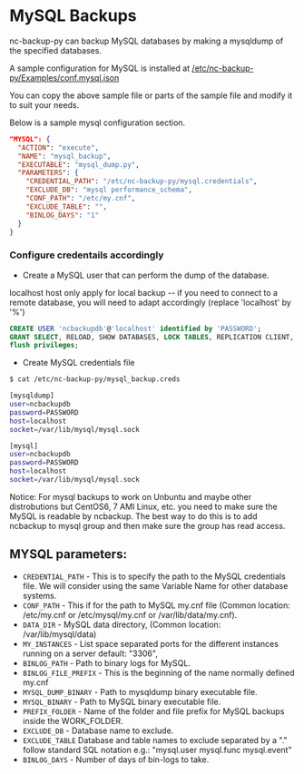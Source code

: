 
# MySQL Backups

nc-backup-py can backup MySQL databases by making a mysqldump of the specified databases.

A sample configuration for MySQL is installed at [/etc/nc-backup-py/Examples/conf.mysql.json](nc-backup-py/conf/Examples/conf.mysql.json)

You can copy the above sample file or parts of the sample file and modify it to suit your needs.

Below is a sample mysql configuration section.

```JSON
"MYSQL": {
  "ACTION": "execute",
  "NAME": "mysql_backup",
  "EXECUTABLE": "mysql_dump.py",
  "PARAMETERS": {
    "CREDENTIAL_PATH": "/etc/nc-backup-py/mysql.credentials",
    "EXCLUDE_DB": "mysql performance_schema",
    "CONF_PATH": "/etc/my.cnf",
    "EXCLUDE_TABLE": "",
    "BINLOG_DAYS": "1"
  }
}
```

### Configure credentails accordingly

* Create a MySQL user that can perform the dump of the database.

localhost host only apply for local backup -- if you need to connect to a remote database, you will need to adapt accordingly (replace 'localhost' by '%')

```sql
CREATE USER 'ncbackupdb'@'localhost' identified by 'PASSWORD';
GRANT SELECT, RELOAD, SHOW DATABASES, LOCK TABLES, REPLICATION CLIENT, SHOW VIEW, EVENT ON *.* TO 'ncbackupdb'@'localhost';
flush privileges;

```
* Create MySQL credentials file

```bash
$ cat /etc/nc-backup-py/mysql_backup.creds

[mysqldump]
user=ncbackupdb
password=PASSWORD
host=localhost
socket=/var/lib/mysql/mysql.sock

[mysql]
user=ncbackupdb
password=PASSWORD
host=localhost
socket=/var/lib/mysql/mysql.sock
```

Notice: For mysql backups to work on Unbuntu and maybe other distrobutions but CentOS6, 7 AMI Linux, etc. you need to make sure the MySQL is readable by ncbackup. The best way to do this is to add ncbackup to mysql group and then make sure the group has read access.

## MYSQL parameters:

* `CREDENTIAL_PATH` - This is to specify the path to the MySQL credentials file. We will consider using the same Variable Name for other database systems.
* `CONF_PATH` - This if for the path to MySQL my.cnf file (Common location: /etc/my.cnf or /etc/mysql/my.cnf or /var/lib/data/my.cnf).
* `DATA_DIR` - MySQL data directory, (Common location: /var/lib/mysql/data)
* `MY_INSTANCES` - List space separated ports for the different instances running on a server default: "3306",
* `BINLOG_PATH` - Path to binary logs for MySQL.
* `BINLOG_FILE_PREFIX` - This is the beginning of the name normally defined my.cnf
* `MYSQL_DUMP_BINARY` - Path to mysqldump binary executable file.
* `MYSQL_BINARY` - Path to MySQL binary executable file.
* `PREFIX_FOLDER` - Name of the folder and file prefix for MySQL backups inside the WORK_FOLDER.
* `EXCLUDE_DB` - Database name to exclude.
* `EXCLUDE_TABLE` Database and table names to exclude separated by a "." follow standard SQL notation e.g.: "mysql.user mysql.func mysql.event"
* `BINLOG_DAYS` - Number of days of bin-logs to take.

